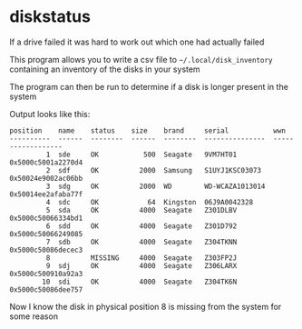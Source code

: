 # diskstatus

If a drive failed it was hard to work out which one had actually failed

This program allows you to write a csv file to `~/.local/disk_inventory`
containing an inventory of the disks in your system

The program can then be run to determine if a disk is longer present in the system

Output looks like this:

```
position    name    status    size    brand     serial           wwn
----------  ------  --------  ------  --------  ---------------  ------------------
         1  sde     OK           500  Seagate   9VM7HT01         0x5000c5001a2270d4
         2  sdf     OK          2000  Samsung   S1UYJ1KSC03073   0x50024e9002ac06bb
         3  sdg     OK          2000  WD        WD-WCAZA1013014  0x50014ee2afaba77f
         4  sdc     OK            64  Kingston  06J9A0042328
         5  sda     OK          4000  Seagate   Z301DLBV         0x5000c50066334bd1
         6  sdd     OK          4000  Seagate   Z301D792         0x5000c50066249085
         7  sdb     OK          4000  Seagate   Z304TKNN         0x5000c50086decec3
         8          MISSING     4000  Seagate   Z303FP2J
         9  sdj     OK          4000  Seagate   Z306LARX         0x5000c500910a92a3
        10  sdi     OK          4000  Seagate   Z304TK6N         0x5000c50086dee757
```

Now I know the disk in physical position 8 is missing from the system for some reason
